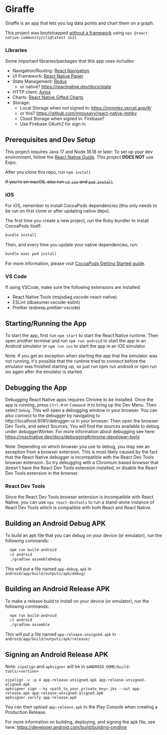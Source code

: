# Giraffe

Giraffe is an app that lets you log data points and chart them on a graph. 

This project was bootstrapped [without a framework](https://reactnative.dev/docs/getting-started-without-a-framework) using  `npx @react-native-community/cli@latest init`

### Libraries

Some important libraries/packages that this app uses includes:
- Navigation/Routing: [React Navigation](https://reactnavigation.org/)
- UI Framework: [React Native Paper](https://callstack.github.io/react-native-paper/)
- State Management: [Redux](https://redux.js.org/)
  - or native? https://reactnative.dev/docs/state
- HTTP client: [Axios](https://github.com/axios/axios)
- Charts: [React Native Gifted Charts](https://github.com/Abhinandan-Kushwaha/react-native-gifted-charts)
- Storage:
  - Local Storage when not signed in: https://rnmmkv.vercel.app/#/
  - or this? https://github.com/mrousavy/react-native-mmkv
  - Cloud Storage when signed in: Firebase?
  - Use Firebase OAuth2 for sign in.

## Prerequisites and Dev Setup

This project requires Java 17 and Node 18.18 or later. To set up your dev environment, follow the [React Native Guide](https://reactnative.dev/docs/set-up-your-environment). This project **DOES NOT** use Expo.

After you clone this repo, run `npm install`

~~If you're on macOS, also run `cd ios` and `pod install`~~

### iOS

For iOS, remember to install CocoaPods dependencies (this only needs to be run on first clone or after updating native deps).

The first time you create a new project, run the Ruby bundler to install CocoaPods itself:

```sh
bundle install
```

Then, and every time you update your native dependencies, run:

```sh
bundle exec pod install
```

For more information, please visit [CocoaPods Getting Started guide](https://guides.cocoapods.org/using/getting-started.html).

### VS Code

If using VSCode, make sure the following extensions are installed:

- React Native Tools (msjsdiag.vscode-react-native)
- ESLint (dbaeumer.vscode-eslint)
- Prettier (esbenp.prettier-vscode)

## Starting/Running the App

To start the app, first run `npm start` to start the React Native runtime. Then open another terminal and run `npm run android` to start the app in an Android simulator or `npm run ios` to start the app in an iOS simulator.

Note: If you get an exception when starting the app that the simulator was not running, it's possible that the runtime tried to connect before the emulator was finished starting up, so just run npm run android or npm run ios again after the emulator is started.

## Debugging the App

Debugging React Native apps requires Chrome to be installed. Once the app is running, press `Ctrl-M` or `Command-M` to bring up the Dev Menu. Then select `Debug`. This will open a debugging window in your browser. You can also connect to the debugger by navigating to http://localhost:8081/debugger-ui in your browser. Then open the browser Dev Tools, and select Sources. You will find the sources available to debug under debuggerWorker. For more information about debugging see here: https://reactnative.dev/docs/debugging#chrome-developer-tools

Note: Depending on which browser you use to debug, you may see an exception from a browser extension. This is most likely caused by the fact that the React Native debugger is incompatible with the React Dev Tools browser extension. So try debugging with a Chromium based browser that doesn't have the React Dev Tools extension installed, or disable the React Dev Tools extension in the browser.

### React Dev Tools

Since the React Dev Tools browser extension is incompatible with React Native, you can use `npx react-devtools` to run a stand-alone instance of React Dev Tools which is compatible with both React and React Native.

## Building an Android Debug APK

To build an apk file that you can debug on your device (or emulator), run the following commands:
```bash
  npm run build-android
  cd android
  ./gradlew assembleDebug
```

This will put a file named `app-debug.apk` in `android/app/build/outputs/apk/debug/`

## Building an Android Release APK

To make a release build to install on your device (or emulator), run the following commands:
```bash
  npm run build-android
  cd android
  ./gradlew assemble
```

This will put a file named `app-release-unsigned.apk` in `android/app/build/outputs/apk/release/`

## Signing an Android Release APK

Note: `zipalign` and `apksigner` will be in `$ANDROID_HOME/build-tools/<version>`
```
zipalign -v -p 4 app-release-unsigned.apk app-release-unsigned-aligned.apk
apksigner sign --ks <path_to_your_private_key>.jks --out app-release.apk app-release-unsigned-aligned.apk
apksigner verify app-release.apk
```

You can then upload `app-release.apk` to the Play Console when creating a Production Release.

For more information on building, deploying, and signing the apk file, see here: https://developer.android.com/build/building-cmdline
